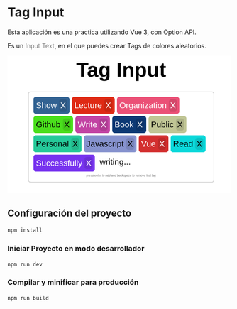 # Tag Input

Esta aplicación es una practica utilizando Vue 3, con Option API.

Es un <span title="Entrada de Texto" style="color:gray;">Input Text</span>, en el que puedes crear Tags de colores aleatorios.

![Portada](./images/aplication-front.png)

## Configuración del proyecto

```sh
npm install
```

### Iniciar Proyecto en modo desarrollador

```sh
npm run dev
```

### Compilar y minificar para producción

```sh
npm run build
```
